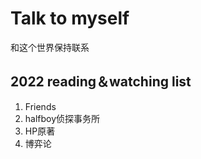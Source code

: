 # Talk to myself

和这个世界保持联系

## 2022 reading＆watching list

1. Friends
2. halfboy侦探事务所
3. HP原著
4. 博弈论






